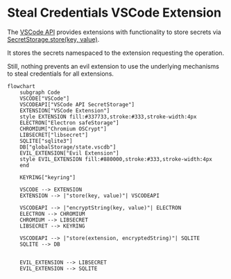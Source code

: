 # Steal Credentials VSCode Extension

The [VSCode API](https://code.visualstudio.com/api/references/vscode-api) provides extensions with functionality to store secrets via [SecretStorage.store(key, value)](https://code.visualstudio.com/api/references/vscode-api#SecretStorage).

It stores the secrets namespaced to the extension requesting the operation.

Still, nothing prevents an evil extension to use the underlying mechanisms to steal credentials for all extensions.

```mermaid
flowchart
	subgraph Code
	VSCODE["VSCode"]
	VSCODEAPI["VSCode API SecretStorage"]
	EXTENSION["VSCode Extension"]
	style EXTENSION fill:#337733,stroke:#333,stroke-width:4px
    ELECTRON["Electron safeStorage"]
    CHROMIUM["Chromium OSCrypt"]
    LIBSECRET["libsecret"]
    SQLITE["sqlite3"]
    DB["globalStorage/state.vscdb"]
	EVIL_EXTENSION["Evil Extension"]
	style EVIL_EXTENSION fill:#880000,stroke:#333,stroke-width:4px
    end

	KEYRING["keyring"]

	VSCODE --> EXTENSION
	EXTENSION --> |"store(key, value)"| VSCODEAPI

	VSCODEAPI --> |"encryptString(key, value)"| ELECTRON
	ELECTRON --> CHROMIUM
	CHROMIUM --> LIBSECRET
	LIBSECRET --> KEYRING

	VSCODEAPI --> |"store(extension, encryptedString)"| SQLITE
	SQLITE --> DB


	EVIL_EXTENSION --> LIBSECRET
	EVIL_EXTENSION --> SQLITE
```
